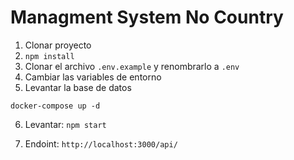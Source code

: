 
# Managment System No Country

1. Clonar proyecto
2. ```npm install```
3. Clonar el archivo ```.env.example``` y renombrarlo a ```.env``` 
4. Cambiar las variables de entorno
5. Levantar la base de datos
```
docker-compose up -d
```
6. Levantar: ```npm start``` 

7. Endoint:  ```http://localhost:3000/api/``` 
